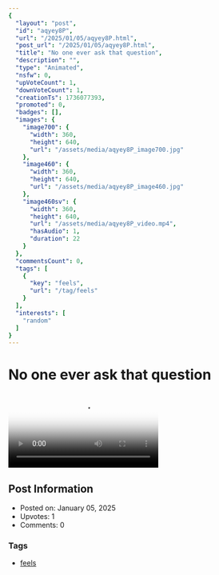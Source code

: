 ```yaml
---
{
  "layout": "post",
  "id": "aqyey8P",
  "url": "/2025/01/05/aqyey8P.html",
  "post_url": "/2025/01/05/aqyey8P.html",
  "title": "No one ever ask that question",
  "description": "",
  "type": "Animated",
  "nsfw": 0,
  "upVoteCount": 1,
  "downVoteCount": 1,
  "creationTs": 1736077393,
  "promoted": 0,
  "badges": [],
  "images": {
    "image700": {
      "width": 360,
      "height": 640,
      "url": "/assets/media/aqyey8P_image700.jpg"
    },
    "image460": {
      "width": 360,
      "height": 640,
      "url": "/assets/media/aqyey8P_image460.jpg"
    },
    "image460sv": {
      "width": 360,
      "height": 640,
      "url": "/assets/media/aqyey8P_video.mp4",
      "hasAudio": 1,
      "duration": 22
    }
  },
  "commentsCount": 0,
  "tags": [
    {
      "key": "feels",
      "url": "/tag/feels"
    }
  ],
  "interests": [
    "random"
  ]
}
---
```


# No one ever ask that question

<video controls playsinline loop poster="/assets/media/aqyey8P_image460.jpg">
  <source src="/assets/media/aqyey8P_video.mp4" type="video/mp4">
  Your browser does not support the video tag.
</video>

## Post Information

- Posted on: January 05, 2025
- Upvotes: 1
- Comments: 0

### Tags

- [feels](/tag/feels)
